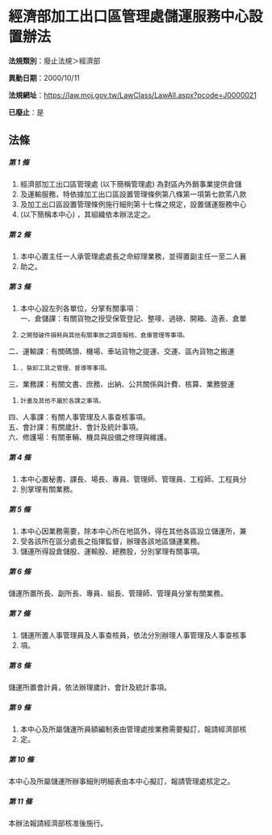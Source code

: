 # 經濟部加工出口區管理處儲運服務中心設置辦法

**法規類別**：廢止法規＞經濟部

**異動日期**：2000/10/11  

**法規網址**：https://law.moj.gov.tw/LawClass/LawAll.aspx?pcode=J0000021

**已廢止**：是



## 法條
##### 第 1 條
1. 經濟部加工出口區管理處 (以下簡稱管理處) 為對區內外銷事業提供倉儲
1. 及運輸服務，特依據加工出口區設置管理條例第八條第一項第七款笫八款
1. 及加工出口區設置管理條例施行細則第十七條之規定，設置儲運服務中心
1.  (以下簡稱本中心) ，其組織依本辦法定之。

##### 第 2 條
1. 本中心置主任一人承管理處處長之命綜理業務，並得置副主任一至二人襄
1. 助之。

##### 第 3 條
1. 本中心設左列各單位，分掌有關事項：  
一、倉儲課：有關貨物之授受保管登記、整嘜、過磅、開箱、造表、倉單
1.     之開發破件損耗與其他有關事故之調查報核、倉庫管理等事項。  
二、運輸課：有關碼頭、機場、車站貨物之提運、交運、區內貨物之搬運
1.     、裝卸工具之管理、督導等事項。  
三、業務課：有關文書、庶務、出納、公共關係與計費、核算、業務營運
1.     計畫及其他不屬於各課之事項。  
四、人事課：有關人事管理及人事查核事項。  
五、會計課：有關歲計、會計及統計事項。  
六、修護場：有關車輛、機具與設備之修理與維護。

##### 第 4 條
1. 本中心置秘書、課長、場長、專員、管理師、管理員、工程師、工程員分
1. 別掌理有關業務。

##### 第 5 條
1. 本中心因業務需要，除本中心所在地區外，得在其他各區設立儲運所，兼
1. 受各該所在區分處長之指揮監督，辦理各該地區儲運業務。
1. 儲運所得設倉儲股、運輸股、總務股，分別掌理有關事項。

##### 第 6 條
儲運所置所長、副所長、專員、組長、管理師、管理員分掌有關業務。

##### 第 7 條
1. 儲運所置人事管理員及人事查核員，依法分別辦理人事管理及人事查核事
1. 項。

##### 第 8 條
儲運所置會計員，依法辦理歲計、會計及統計事項。

##### 第 9 條
1. 本中心及所屬儲運所員額編制表由管理處按業務需要擬訂，報請經濟部核
1. 定。

##### 第 10 條
本中心及所屬儲運所辦事細則明細表由本中心擬訂，報請管理處核定之。

##### 第 11 條
本辦法報請經濟部核准後施行。


